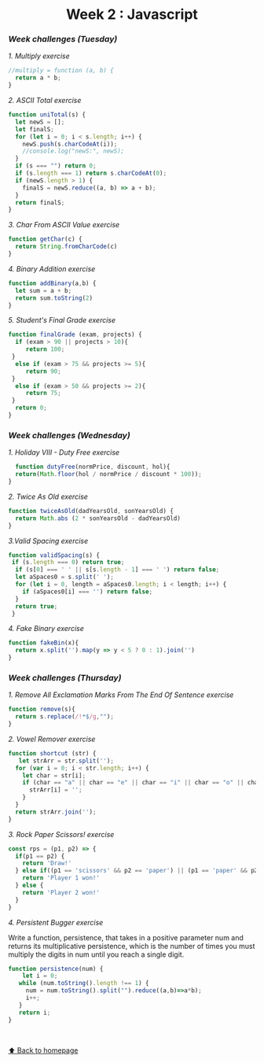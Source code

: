 <h1 align="center"> Week 2 : Javascript</h1>

### _Week challenges (Tuesday)_ 

_1. Multiply exercise_
```js
//multiply = function (a, b) {
  return a * b;
}
```



_2. ASCII Total exercise_

```js
function uniTotal(s) {
  let newS = [];
  let finalS;
  for (let i = 0; i < s.length; i++) {
    newS.push(s.charCodeAt(i));
    //console.log("newS:", newS);
  }
  if (s === "") return 0;
  if (s.length === 1) return s.charCodeAt(0);
  if (newS.length > 1) {
    finalS = newS.reduce((a, b) => a + b);
  }
  return finalS;
}
```

_3. Char From ASCII Value exercise_

```js
function getChar(c) {
  return String.fromCharCode(c)
}
```

_4. Binary Addition exercise_

```js
function addBinary(a,b) {
  let sum = a + b;
  return sum.toString(2)
}
```

_5. Student's Final Grade exercise_

```js
function finalGrade (exam, projects) {
  if (exam > 90 || projects > 10){
     return 100;
 }
  else if (exam > 75 && projects >= 5){
     return 90;   
 }
  else if (exam > 50 && projects >= 2){
     return 75;
 }
  return 0;
}
```


### _Week challenges (Wednesday)_ 

_1. Holiday VIII - Duty Free exercise_

```js
  function dutyFree(normPrice, discount, hol){
  return(Math.floor(hol / normPrice / discount * 100));
}
```

_2. Twice As Old exercise_

```js
function twiceAsOld(dadYearsOld, sonYearsOld) {
  return Math.abs (2 * sonYearsOld - dadYearsOld)
}
```
  

_3.Valid Spacing exercise_

```js
function validSpacing(s) {
 if (s.length === 0) return true;
  if (s[0] === ' ' || s[s.length - 1] === ' ') return false;
  let aSpaces0 = s.split(' ');
  for (let i = 0, length = aSpaces0.length; i < length; i++) {
    if (aSpaces0[i] === '') return false;
  }
  return true;
 }
 ```

_4. Fake Binary exercise_

```js
function fakeBin(x){
  return x.split('').map(y => y < 5 ? 0 : 1).join('')
}
```
   
### _Week challenges (Thursday)_

_1. Remove All Exclamation Marks From The End Of Sentence exercise_

```js
function remove(s){
  return s.replace(/!*$/g,"");
}
```

_2. Vowel Remover exercise_

```js
function shortcut (str) {
   let strArr = str.split('');
  for (var i = 0; i < str.length; i++) {
    let char = str[i];
    if (char == "a" || char == "e" || char == "i" || char == "o" || char == "u") {
      strArr[i] = '';
    }
  }
  return strArr.join('');
}
```

_3. Rock Paper Scissors! exercise_

```js
const rps = (p1, p2) => {
  if(p1 == p2) {
    return 'Draw!'
  } else if((p1 == 'scissors' && p2 == 'paper') || (p1 == 'paper' && p2 == 'rock') || (p1 == 'rock' && p2 == 'scissors')) {
    return 'Player 1 won!'
  } else {
    return 'Player 2 won!'
  }
}
```


_4. Persistent Bugger exercise_

Write a function, persistence, that takes in a positive parameter num and returns its multiplicative persistence, which is the number of times you must multiply the digits in num until you reach a single digit.

```js
function persistence(num) {
    let i = 0;
   while (num.toString().length !== 1) {
     num = num.toString().split("").reduce((a,b)=>a*b);
     i++;
   }
   return i;
}
```
<br>


[⬆ Back to homepage](https://github.com/21atalia/core-code-from-scratch-readme/blob/main/README.md)<br>


